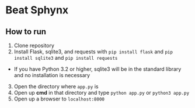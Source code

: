 # Beat Sphynx

## How to run
1. Clone repository
2. Install Flask, sqlite3, and requests with `pip install flask` and `pip install sqlite3` and `pip install requests`
  - If you have Python 3.2 or higher, sqlite3 will be in the standard library and no installation is necessary

3. Open the directory where `app.py` is
4. Open up **cmd** in that directory and type `python app.py` or `python3 app.py`
5. Open up a browser to `localhost:8000`
